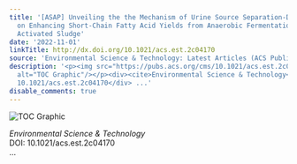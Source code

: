 ```yaml
---
title: '[ASAP] Unveiling the the Mechanism of Urine Source Separation-Derived Pretreatment
  on Enhancing Short-Chain Fatty Acid Yields from Anaerobic Fermentation of Waste
  Activated Sludge'
date: '2022-11-01'
linkTitle: http://dx.doi.org/10.1021/acs.est.2c04170
source: 'Environmental Science & Technology: Latest Articles (ACS Publications)'
description: '<p><img src="https://pubs.acs.org/cms/10.1021/acs.est.2c04170/asset/images/medium/es2c04170_0007.gif"
  alt="TOC Graphic"/></p><div><cite>Environmental Science & Technology</cite></div><div>DOI:
  10.1021/acs.est.2c04170</div> ...'
disable_comments: true
---
```

<p><img src="https://pubs.acs.org/cms/10.1021/acs.est.2c04170/asset/images/medium/es2c04170_0007.gif" alt="TOC Graphic"/></p><div><cite>Environmental Science & Technology</cite></div><div>DOI: 10.1021/acs.est.2c04170</div> ...